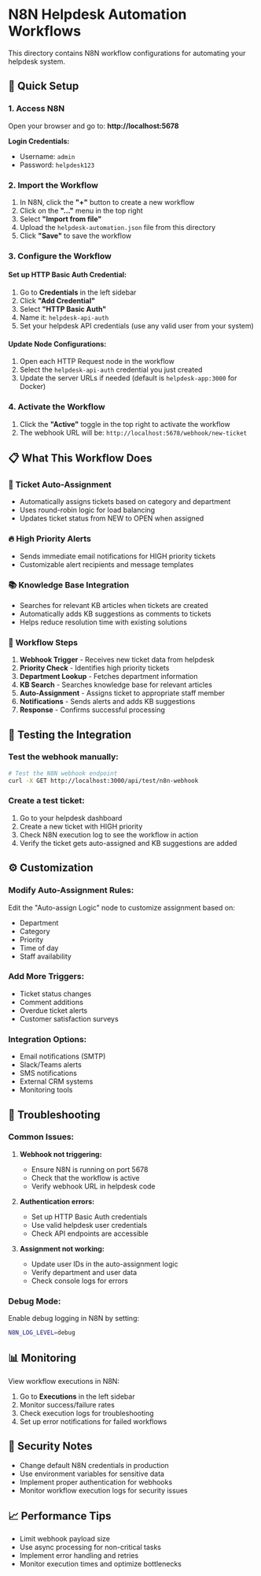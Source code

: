 # N8N Helpdesk Automation Workflows

This directory contains N8N workflow configurations for automating your helpdesk system.

## 🚀 Quick Setup

### 1. Access N8N
Open your browser and go to: **http://localhost:5678**

**Login Credentials:**
- Username: `admin`
- Password: `helpdesk123`

### 2. Import the Workflow

1. In N8N, click the **"+"** button to create a new workflow
2. Click on the **"..."** menu in the top right
3. Select **"Import from file"**
4. Upload the `helpdesk-automation.json` file from this directory
5. Click **"Save"** to save the workflow

### 3. Configure the Workflow

#### Set up HTTP Basic Auth Credential:
1. Go to **Credentials** in the left sidebar
2. Click **"Add Credential"**
3. Select **"HTTP Basic Auth"**
4. Name it: `helpdesk-api-auth`
5. Set your helpdesk API credentials (use any valid user from your system)

#### Update Node Configurations:
1. Open each HTTP Request node in the workflow
2. Select the `helpdesk-api-auth` credential you just created
3. Update the server URLs if needed (default is `helpdesk-app:3000` for Docker)

### 4. Activate the Workflow

1. Click the **"Active"** toggle in the top right to activate the workflow
2. The webhook URL will be: `http://localhost:5678/webhook/new-ticket`

## 📋 What This Workflow Does

### 🎯 **Ticket Auto-Assignment**
- Automatically assigns tickets based on category and department
- Uses round-robin logic for load balancing
- Updates ticket status from NEW to OPEN when assigned

### 🔥 **High Priority Alerts**
- Sends immediate email notifications for HIGH priority tickets
- Customizable alert recipients and message templates

### 📚 **Knowledge Base Integration**
- Searches for relevant KB articles when tickets are created
- Automatically adds KB suggestions as comments to tickets
- Helps reduce resolution time with existing solutions

### 🔄 **Workflow Steps**
1. **Webhook Trigger** - Receives new ticket data from helpdesk
2. **Priority Check** - Identifies high priority tickets
3. **Department Lookup** - Fetches department information
4. **KB Search** - Searches knowledge base for relevant articles
5. **Auto-Assignment** - Assigns ticket to appropriate staff member
6. **Notifications** - Sends alerts and adds KB suggestions
7. **Response** - Confirms successful processing

## 🧪 Testing the Integration

### Test the webhook manually:
```bash
# Test the N8N webhook endpoint
curl -X GET http://localhost:3000/api/test/n8n-webhook
```

### Create a test ticket:
1. Go to your helpdesk dashboard
2. Create a new ticket with HIGH priority
3. Check N8N execution log to see the workflow in action
4. Verify the ticket gets auto-assigned and KB suggestions are added

## ⚙️ Customization

### Modify Auto-Assignment Rules:
Edit the "Auto-assign Logic" node to customize assignment based on:
- Department
- Category
- Priority
- Time of day
- Staff availability

### Add More Triggers:
- Ticket status changes
- Comment additions
- Overdue ticket alerts
- Customer satisfaction surveys

### Integration Options:
- Email notifications (SMTP)
- Slack/Teams alerts
- SMS notifications
- External CRM systems
- Monitoring tools

## 🔧 Troubleshooting

### Common Issues:

1. **Webhook not triggering:**
   - Ensure N8N is running on port 5678
   - Check that the workflow is active
   - Verify webhook URL in helpdesk code

2. **Authentication errors:**
   - Set up HTTP Basic Auth credentials
   - Use valid helpdesk user credentials
   - Check API endpoints are accessible

3. **Assignment not working:**
   - Update user IDs in the auto-assignment logic
   - Verify department and user data
   - Check console logs for errors

### Debug Mode:
Enable debug logging in N8N by setting:
```bash
N8N_LOG_LEVEL=debug
```

## 📊 Monitoring

View workflow executions in N8N:
1. Go to **Executions** in the left sidebar
2. Monitor success/failure rates
3. Check execution logs for troubleshooting
4. Set up error notifications for failed workflows

## 🔐 Security Notes

- Change default N8N credentials in production
- Use environment variables for sensitive data
- Implement proper authentication for webhooks
- Monitor workflow execution logs for security issues

## 📈 Performance Tips

- Limit webhook payload size
- Use async processing for non-critical tasks
- Implement error handling and retries
- Monitor execution times and optimize bottlenecks